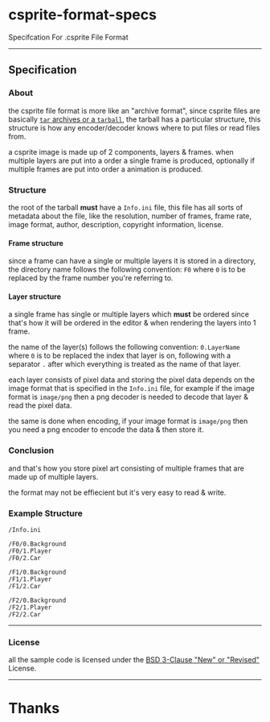 # csprite-format-specs
Specifcation For .csprite File Format

---
## Specification

### About

the csprite file format is more like an "archive format", since csprite files are basically [`tar` archives or a `tarball`](https://en.wikipedia.org/wiki/Tar_(computing)), the tarball has a particular structure, this structure is how any encoder/decoder knows where to put files or read files from.

a csprite image is made up of 2 components, layers & frames. when multiple layers are put into a order a single frame is produced, optionally if multiple frames are put into order a animation is produced.

### Structure

the root of the tarball **must** have a `Info.ini` file, this file has all sorts of metadata about the file, like the resolution, number of frames, frame rate, image format, author, description, copyright information, license.

#### Frame structure

since a frame can have a single or multiple layers it is stored in a directory, the directory name follows the following convention: `F0` where `0` is to be replaced by the frame number you're referring to.

#### Layer structure

a single frame has single or multiple layers which **must** be ordered since that's how it will be ordered in the editor & when rendering the layers into 1 frame.

the name of the layer(s) follows the following convention: `0.LayerName` where `0` is to be replaced the index that layer is on, following with a separator `.` after which everything is treated as the name of that layer.

each layer consists of pixel data and storing the pixel data depends on the image format that is specified in the `Info.ini` file, for example if the image format is `image/png` then a png decoder is needed to decode that layer & read the pixel data.

the same is done when encoding, if your image format is `image/png` then you need a png encoder to encode the data & then store it.

### Conclusion

and that's how you store pixel art consisting of multiple frames that are made up of multiple layers.

the format may not be effiecient but it's very easy to read & write.

### Example Structure

```
/Info.ini

/F0/0.Background
/F0/1.Player
/F0/2.Car

/F1/0.Background
/F1/1.Player
/F1/2.Car

/F2/0.Background
/F2/1.Player
/F2/2.Car
```

---
### License

all the sample code is licensed under the [BSD 3-Clause "New" or "Revised"](./LICENSE) License.

---

# Thanks
